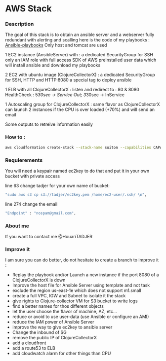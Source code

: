 # AWS Stack

### Description
The goal of this stack is to obtain an ansible server and a webserver fully redundant with alerting and scalling
here is the code of my playbooks :
[Ansible-playbooks](https://github.com/s0nny78/ansible-playbooks)
Only host and tomcat are used

1 EC2 instance (AnsibleServer) with :
  a dedicated SecurityGroup for SSH only
  an IAM role with full access
  SDK of AWS preinstalled
  user data which will install ansible and download my playbooks

2 EC2 with ubuntu image (ClojureCollectorX) :
  a dedicated SecurityGroup for SSH, HTTP and HTTP:8080
  a special tag to deploy ansible

1 ELB with all ClojureCollectorX :
  listen and redirect to : 80 & 8080
  HealthCheck : 5*30sec -> Service Out; 3*30sec -> InService

1 Autoscaling group for ClojureCollectorX :
  same flavor as ClojureCollectorX
  can launch 2 instances if the CPU is over loaded (+70%) and will send an email
  
Some outputs to retreive information easily

  
### How to :
```sh
aws cloudformation create-stack --stack-name suiton --capabilities CAPABILITY_IAM --template-body stack5.1
```

### Requierements
You will need a keypair named ec2key to do that
and put it in your own bucket with private access

line 63 change tadjer for your own name of bucket:
```sh
"sudo aws s3 cp s3://tadjer/ec2key.pem /home/ec2-user/.ssh/ \n",
```

line 274 change the email
```sh
"Endpoint" : "nospam@gmail.com",
```

### About me
If you want to contact me @HouariTADJER

### Improve it
I am sure you can do better, do not hesitate to create a branch to improve it :
- Replay the playbook and/or Launch a new instance if the port 8080 of a ClojureCollectorX is down 
- Improve the host file for Ansible Server using template and not task
- exclude the region us-east-1e which does not support m1.small
- create a full VPC, IGW and Subnet to isolate it the stack
- give rights to Clojure-collector VM for S3 bucket to write logs
- find a better names for thos different objects
- let the user choose the flavor of machine, AZ, etc...
- reduce or avoid to use user-data (use Ansible or configure an AMI)
- reduce the IAM power of Ansible Server
- improve the way to give ec2key to ansible server
- Change the inbound of SG
- remove the public IP of ClojureCollectorX
- add a cloudfront
- add a route53 to ELB
- add cloudwatch alarm for other things than CPU
